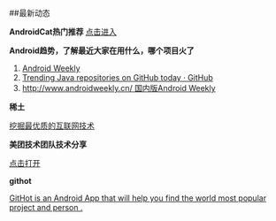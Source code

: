 ##最新动态

**AndroidCat热门推荐**
[点击进入](http://androidcat.com/)

**Android趋势，了解最近大家在用什么，哪个项目火了**

1. [Android Weekly](http://androidweekly.net/)
2. [Trending Java repositories on GitHub today · GitHub](https://github.com/trending?l=java)
3. [http://www.androidweekly.cn/ 国内版Android Weekly](http://www.androidweekly.cn/)

**稀土**

[挖掘最优质的互联网技术](http://zhuanlan.zhihu.com/xitucircle/20244605)

**美团技术团队技术分享**

[点击打开](http://tech.meituan.com/)

**githot**

[GitHot is an Android App that will help you find the world most popular project and person .](https://github.com/andyiac/githot)